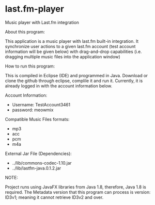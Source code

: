 # last.fm-player
Music player with Last.fm integration

About this program:

This application is a music player with last.fm built-in integration. It synchronize user actions to a given last.fm account
(test account information will be given below) with drag-and-drop capabilities (i.e. dragging multiple music files into the application window)

How to run this program:

This is compiled in Eclipse (IDE) and programmed in Java. Download or clone the github through eclipse, complile it and run it.
Currently, it is already logged in with the account information below.

Account Information:
- Username: TestAccount3461
- password: meowmix

Compatible Music Files formats:
- mp3
- acc
- pcm
- m4a

External Jar File (Dependencies):
- ../lib/commons-codec-1.10.jar
- ../lib/lastfm-java.0.1.2.jar

NOTE:

Project runs using JavaFX libraries from Java 1.8, therefore, Java 1.8 is required. The Metadata version that this program can
process is version: ID3v1; meaning it cannot retrieve ID3v2 and over.
